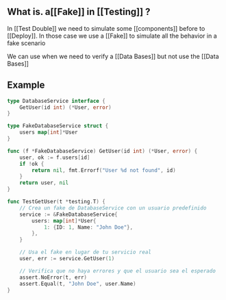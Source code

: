 
## What is. a[[Fake]] in [[Testing]] ?

In [[Test Double]] we need to simulate some [[components]] before to [[Deploy]]. In those case we use a [[Fake]] to simulate all the behavior in a fake scenario

We can use when we need to verify a [[Data Bases]] but not use the [[Data Bases]]


## Example

```Go
type DatabaseService interface {
    GetUser(id int) (*User, error)
}

type FakeDatabaseService struct {
    users map[int]*User
}

func (f *FakeDatabaseService) GetUser(id int) (*User, error) {
    user, ok := f.users[id]
    if !ok {
        return nil, fmt.Errorf("User %d not found", id)
    }
    return user, nil
}

func TestGetUser(t *testing.T) {
    // Crea un fake de DatabaseService con un usuario predefinido
    service := &FakeDatabaseService{
        users: map[int]*User{
            1: {ID: 1, Name: "John Doe"},
        },
    }

    // Usa el fake en lugar de tu servicio real
    user, err := service.GetUser(1)

    // Verifica que no haya errores y que el usuario sea el esperado
    assert.NoError(t, err)
    assert.Equal(t, "John Doe", user.Name)
}
```
